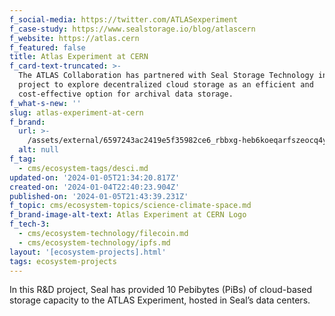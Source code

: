 ```yaml
---
f_social-media: https://twitter.com/ATLASexperiment
f_case-study: https://www.sealstorage.io/blog/atlascern
f_website: https://atlas.cern
f_featured: false
title: Atlas Experiment at CERN
f_card-text-truncated: >-
  The ATLAS Collaboration has partnered with Seal Storage Technology in a pilot
  project to explore decentralized cloud storage as an efficient and
  cost-effective option for archival data storage.
f_what-s-new: ''
slug: atlas-experiment-at-cern
f_brand:
  url: >-
    /assets/external/6597243ac2419e5f35982ce6_rbbxg-heb6koeqarfszeocq4yjtsw2cqpkwb9atop1y.png
  alt: null
f_tag:
  - cms/ecosystem-tags/desci.md
updated-on: '2024-01-05T21:34:20.817Z'
created-on: '2024-01-04T22:40:23.904Z'
published-on: '2024-01-05T21:43:39.231Z'
f_topic: cms/ecosystem-topics/science-climate-space.md
f_brand-image-alt-text: Atlas Experiment at CERN Logo
f_tech-3:
  - cms/ecosystem-technology/filecoin.md
  - cms/ecosystem-technology/ipfs.md
layout: '[ecosystem-projects].html'
tags: ecosystem-projects
---
```


In this R&D project, Seal has provided 10 Pebibytes (PiBs) of cloud-based storage capacity to the ATLAS Experiment, hosted in Seal’s data centers.
